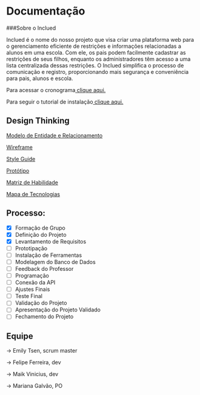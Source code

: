 # Documentação

###Sobre o Inclued

Inclued é o nome do nosso projeto que visa criar uma plataforma web para o gerenciamento eficiente de restrições e informações relacionadas a alunos em uma escola. Com ele, os pais podem facilmente cadastrar as restrições de seus filhos, enquanto os administradores têm acesso a uma lista centralizada dessas restrições. O Inclued simplifica o processo de comunicação e registro, proporcionando mais segurança e conveniência para pais, alunos e escola.

Para acessar o cronograma[ clique aqui.](https://trello.com/invite/b/S2MJYR37/ATTI706b9a0a64fa81fd49a6daeaa3fb2e619EF48EAD/cronograma-de-execucao)

Para seguir o tutorial de instalação[ clique aqui.]()

## Design Thinking

[Modelo de Entidade e Relacionamento](lucidchart)

[Wireframe](https://www.figma.com/file/VBOyiflrjogSx5s9q8yOwU/INCLUED?type=design&node-id=0%3A1&mode=design&t=fWdPtkYPxCG1SWXW-1)

[Style Guide](https://www.figma.com/file/VBOyiflrjogSx5s9q8yOwU/INCLUED?type=design&node-id=13%3A3&mode=design&t=fWdPtkYPxCG1SWXW-1)

[Protótipo](https://www.figma.com/file/VBOyiflrjogSx5s9q8yOwU/INCLUED?type=design&node-id=19%3A3&mode=design&t=fWdPtkYPxCG1SWXW-1)

[Matriz de Habilidade](https://docs.google.com/spreadsheets/d/1Ce5za26fjh81y-CPH_ip-zuaIkgzUGW0/edit?usp=sharing&ouid=112148828200283219321&rtpof=true&sd=true)

[Mapa de Tecnologias](https://www.canva.com/design/DAFs3r6OK80/neGHMvZcbo62oDFCZKsepA/edit?utm_content=DAFs3r6OK80&utm_campaign=designshare&utm_medium=link2&utm_source=sharebutton)



## Processo:

- [x] Formação de Grupo
- [x] Definição do Projeto 
- [x] Levantamento de Requisitos
- [ ] Prototipação
- [ ] Instalação de Ferramentas
- [ ] Modelagem do Banco de Dados
- [ ] Feedback do Professor
- [ ] Programação
- [ ] Conexão da API
- [ ] Ajustes Finais 
- [ ] Teste Final
- [ ] Validação do Projeto 
- [ ] Apresentação do Projeto Validado
- [ ] Fechamento do Projeto

## Equipe

→ Emily Tsen, scrum master

→ Felipe Ferreira, dev

→ Maik Vinicius, dev

→ Mariana Galvão, PO
